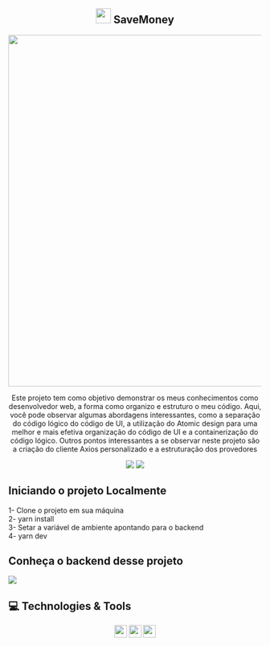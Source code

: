<span align="center">

## <img src="https://raw.githubusercontent.com/iampavangandhi/iampavangandhi/master/gifs/Hi.gif" width="30px"> SaveMoney </h2>

</span>

<div align="center">
<img src="https://github.com/kallif003/biscuitbiscoito/assets/66094168/7c3fa5aa-5976-4dc1-9cab-c088acbe2ca9" width="700px" />
</div>

<p align="center">
Este projeto tem como objetivo demonstrar os meus conhecimentos como desenvolvedor web, a forma como organizo e estruturo o meu código. Aqui, você pode observar algumas abordagens interessantes, como a separação do código lógico do código de UI, a utilização do Atomic design para uma melhor e mais efetiva organização do código de UI e a containerização do código lógico. Outros pontos interessantes a se observar neste projeto são a criação do cliente Axios personalizado e a estruturação dos provedores
</p>

<p align="center">
  <a href="https://www.linkedin.com/in/kallifabrahao/" alt="Linkedin">
  <img src="https://img.shields.io/badge/-Linkedin-0e76a8?style=for-the-badge&logo=&logoColor=white&link=https://www.linkedin.com/in/keidsonroby/" /></a>
    <a href="https://financas-front-end.vercel.app/" alt="portifolio">
  <img src="https://img.shields.io/badge/-Savemoney-0e76a8?style=for-the-badge&logo=&logoColor=white&link=https://www.linkedin.com/in/keidsonroby/" /></a>
</p>

## Iniciando o projeto Localmente

1- Clone o projeto em sua máquina <br>
2- yarn install <br>
3- Setar a variável de ambiente apontando para o backend <br>
4- yarn dev

## Conheça o backend desse projeto

<a href="https://github.com/kallif003/Financas-backend" alt="backend">
  <img src="https://img.shields.io/badge/-backend-0e76a8?style=for-the-badge&logo=&logoColor=white&link=https://www.linkedin.com/in/keidsonroby/" /></a>

## 💻 Technologies & Tools

<p align="center">
 <img src="https://img.shields.io/badge/Next%20-%2320232a.svg?&style=for-the-badge&logo=&logoColor=%2361DAFB" height="25"/>
  <img src="https://img.shields.io/badge/Typescript%20-%2320232a.svg?&style=for-the-badge&logo=&logoColor=%2361DAFB" height="25"/>
 <img src="https://img.shields.io/badge/Tailwind%20-%2320232a.svg?&style=for-the-badge&logo=&logoColor=%2361DAFB" height="25"/>
</p>
